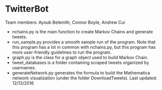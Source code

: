 # TwitterBot
Team members: Ayoub Belemlih, Connor Boyle, Andrew Cui
* nchains.py is the main function to create Markov Chains and generate tweets.
* run_sample.py provides a smooth sample run of the program. Note that this program has a lot in common with nchains.py, but this program has more user-friendly guidelines to run the program.
* graph.py is the class for a graph object used to build Markov Chain.
* tweet_databases is a folder containing scraped tweets organized by usernames.
* generateNetwork.py generates the formula to build the Mathematica network visualization (under the folder DownloadTweets).
Last updated: 12/13/2016
